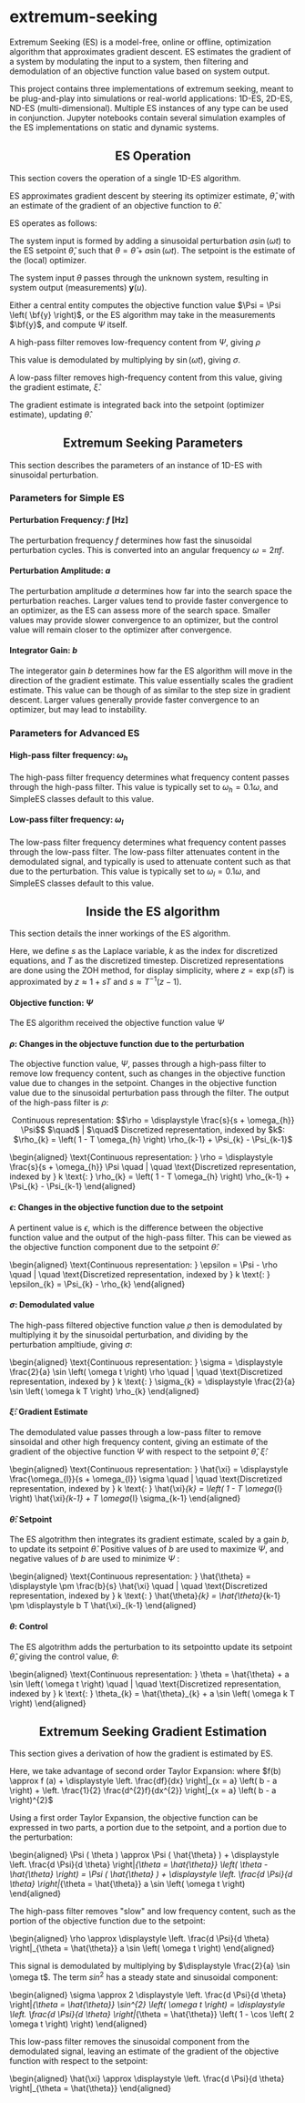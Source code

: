 # extremum-seeking

Extremum Seeking (ES) is a model-free, online or offline, optimization algorithm that approximates gradient descent. ES estimates the gradient of a system by modulating the input to a system, then filtering and demodulation of an objective function value based on system output.

This project contains three implementations of extremum seeking, meant to be plug-and-play into simulations or real-world applications: 1D-ES, 2D-ES, ND-ES (multi-dimensional). Multiple ES instances of any type can be used in conjunction. Jupyter notebooks contain several simulation examples of the ES implementations on static and dynamic systems.


## <center> ES Operation </center>

This section covers the operation of a single 1D-ES algorithm.

ES approximates gradient descent by steering its optimizer estimate, $\hat{\theta}$, with an estimate of the gradient of an objective function to $\hat{\theta}$.

ES operates as follows:

The system input is formed by adding a sinusoidal perturbation $a \sin \left( \omega t \right)$ to the ES setpoint $\hat{\theta}$, such that $\theta = \hat{\theta} + a \sin \left( \omega t \right)$. The setpoint is the estimate of the (local) optimizer.

The system input $\theta$ passes through the unknown system, resulting in system output (measurements) $\textbf{y} \left( u \right)$.

Either a central entity computes the objective function value $\Psi = \Psi \left( \bf{y} \right)$, or the ES algorithm may take in the measurements $\bf{y}$, and compute $\Psi$ itself.

A high-pass filter removes low-frequency content from $\Psi$, giving $\rho$

This value is demodulated by multiplying by $\sin \left( \omega t \right)$, giving $\sigma$.

A low-pass filter removes high-frequency content from this value, giving the gradient estimate, $\hat{\xi}$.

The gradient estimate is integrated back into the setpoint (optimizer estimate), updating $\hat{\theta}$.


## <center> Extremum Seeking Parameters </center>

This section describes the parameters of an instance of 1D-ES with sinusoidal perturbation.

### Parameters for Simple ES

#### Perturbation Frequency: $f$ [Hz]
The perturbation frequency $f$ determines how fast the sinusoidal perturbation cycles. This is converted into an angular frequency $\omega = 2 \pi f$.

#### Perturbation Amplitude: $a$
The perturbation amplitude $a$ determines how far into the search space the perturbation reaches. Larger values tend to provide faster convergence to an optimizer, as the ES can assess more of the search space. Smaller values may provide slower convergence to an optimizer, but the control value will remain closer to the optimizer after convergence.

#### Integrator Gain: $b$
The integerator gain $b$ determines how far the ES algorithm will move in the direction of the gradient estimate. This value essentially scales the gradient estimate. This value can be though of as similar to the step size in gradient descent. Larger values generally provide faster convergence to an optimizer, but may lead to instability.

### Parameters for Advanced ES

#### High-pass filter frequency: $\omega_h$
The high-pass filter frequency determines what frequency content passes through the high-pass filter. This value is typically set to $\omega_{h} = 0.1 \omega$, and SimpleES classes default to this value.

#### Low-pass filter frequency: $\omega_l$
The low-pass filter frequency determines what frequency content passes through the low-pass filter. The low-pass filter attenuates content in the demodulated signal, and typically is used to attenuate content such as that due to the perturbation. This value is typically set to $\omega_{l} = 0.1 \omega$, and SimpleES classes default to this value.


## <center> Inside the ES algorithm </center>

This section details the inner workings of the ES algorithm.

Here, we define $s$ as the Laplace variable, $k$ as the index for discretized equations, and $T$ as the discretized timestep. Discretized representations are done using the ZOH method, for display simplicity, where $z = \exp \left( s T \right)$ is approximated by $z \approx 1 + s T$ and $s \approx T^{-1} \left(z - 1 \right)$.

#### Objective function: $\Psi$
The ES algorithm received the objective function value $\Psi$

#### $\rho$: Changes in the objectuve function due to the perturbation
The objective function value, $\Psi$, passes through a high-pass filter to remove low frequency content, such as changes in the objective function value due to changes in the setpoint. Changes in the objective function value due to the sinusoidal perturbation pass through the filter. The output of the high-pass filter is $\rho$:

<center>
Continuous representation:
$$\rho = \displaystyle \frac{s}{s + \omega_{h}} \Psi$$
$\quad$ | $\quad$ Discretized representation, indexed by $k$: $\rho_{k} = \left( 1 - T \omega_{h} \right) \rho_{k-1} + \Psi_{k} - \Psi_{k-1}$
<!-- <center> Discretized representation, indexed by $k$: $\rho_{k} = \left( 1 - T \omega_{h} \right) \rho_{k-1} + \Psi_{k} - \Psi_{k-1}$ -->
<!-- $\quad$ -->
</center>

\begin{aligned}
\text{Continuous representation: } \rho = \displaystyle \frac{s}{s + \omega_{h}} \Psi \quad | \quad \text{Discretized representation, indexed by } k \text{: } \rho_{k} = \left( 1 - T \omega_{h} \right) \rho_{k-1} + \Psi_{k} - \Psi_{k-1}
\end{aligned}


#### $\epsilon$: Changes in the objective function due to the setpoint
A pertinent value is $\epsilon$, which is the difference between the objective function value and the output of the high-pass filter. This can be viewed as the objective function component due to the setpoint $\hat{\theta}$:

<!-- <center>
Continuous representation: $\epsilon = \Psi - \rho$ $\quad$ | $\quad$ Discretized representation, indexed by $k$: $\epsilon_{k} = \Psi_{k} - \rho_{k}$
<center> Discretized representation, indexed by $k$: $\epsilon_{k} = \Psi_{k} - \rho_{k}$
$\quad$
</center> -->

\begin{aligned}
\text{Continuous representation: } \epsilon = \Psi - \rho \quad | \quad \text{Discretized representation, indexed by } k \text{: } \epsilon_{k} = \Psi_{k} - \rho_{k}
\end{aligned}

#### $\sigma$: Demodulated value
The high-pass filtered objective function value $\rho$ then is demodulated by multiplying it by the sinusoidal perturbation, and dividing by the perturbation ampltiude, giving $\sigma$:

<!-- <center> Continuous representation: $\sigma = \displaystyle \frac{2}{a} \sin \left( \omega t \right) \rho$ $\quad$ | $\quad$ Discretized representation, indexed by $k$: $\sigma_{k} = \displaystyle \frac{2}{a} \sin \left( \omega k T \right) \rho_{k}$
<center> Discretized representation, indexed by $k$: $\sigma_{k} = \displaystyle \frac{2}{a} \sin \left( \omega k T \right) \rho_{k}$
$\quad$
</center> -->

\begin{aligned}
\text{Continuous representation:  } \sigma = \displaystyle \frac{2}{a} \sin \left( \omega t \right) \rho \quad | \quad \text{Discretized representation, indexed by } k \text{:  } \sigma_{k} = \displaystyle \frac{2}{a} \sin \left( \omega k T \right) \rho_{k}
\end{aligned}


#### $\hat{\xi}$: Gradient Estimate
The demodulated value passes through a low-pass filter to remove sinsoidal and other high frequency content, giving an estimate of the gradient of the objective function $\Psi$ with respect to the setpoint $\hat{\theta}$, $\hat{\xi}$:

<!-- <center> Continuous representation: $\hat{\xi} = \displaystyle \frac{\omega_{l}}{s + \omega_{l}} \sigma$ $\quad$ | $\quad$ Discretized representation, indexed by $k$: $\hat{\xi}_{k} = \left( 1 - T \omega_{l} \right) \hat{\xi}_{k-1} + T \omega_{l} \sigma_{k-1}$
<center> Discretized representation, indexed by $k$: $\hat{\xi}_{k} = \left( 1 - T \omega_{l} \right) \hat{\xi}_{k-1} + T \omega_{l} \sigma_{k-1}$
$\quad$
</center> -->

\begin{aligned}
\text{Continuous representation: } \hat{\xi} = \displaystyle \frac{\omega_{l}}{s + \omega_{l}} \sigma \quad | \quad \text{Discretized representation, indexed by } k \text{: } \hat{\xi}_{k} = \left( 1 - T \omega_{l} \right) \hat{\xi}_{k-1} + T \omega_{l} \sigma_{k-1}
\end{aligned}

#### $\hat{\theta}$: Setpoint
The ES algotrithm then integrates its gradient estimate, scaled by a gain $b$, to update its setpoint $\hat{\theta}$. Positive values of $b$ are used to maximize $\Psi$, and negative values of $b$ are used to minimize $\Psi$ :

<!-- <center> Continuous representation: $\hat{\theta} = \displaystyle \pm \frac{b}{s} \hat{\xi}$ $\quad$ | $\quad$ Discretized representation, indexed by $k$: $\hat{\theta}_{k} = \hat{\theta}_{k-1} \pm \displaystyle b T \hat{\xi}_{k-1}$
<center> Discretized representation, indexed by $k$: $\hat{\theta}_{k} = \hat{\theta}_{k-1} \pm \displaystyle b T \hat{\xi}_{k-1}$
$\quad$
</center> -->

\begin{aligned}
\text{Continuous representation: } \hat{\theta} = \displaystyle \pm \frac{b}{s} \hat{\xi} \quad | \quad \text{Discretized representation, indexed by } k \text{: } \hat{\theta}_{k} = \hat{\theta}_{k-1} \pm \displaystyle b T \hat{\xi}_{k-1}
\end{aligned}


#### $\theta$: Control
The ES algotrithm adds the perturbation to its setpointto update its setpoint $\hat{\theta}$, giving the control value, $\theta$:

<!-- <center> Continuous representation: $\theta = \hat{\theta} + a \sin \left( \omega t \right)$ $\quad$ | $\quad$ Discretized representation, indexed by $k$: $\theta_{k} = \hat{\theta}_{k} + a \sin \left( \omega k T \right)$
<center> Discretized representation, indexed by $k$: $\hat{\theta}_{k} = \hat{\theta}_{k-1} \pm \displaystyle b T \hat{\xi}_{k-1}$
$\quad$
</center> -->

\begin{aligned}
\text{Continuous representation: } \theta = \hat{\theta} + a \sin \left( \omega t \right) \quad | \quad \text{Discretized representation, indexed by } k \text{: } \theta_{k} = \hat{\theta}_{k} + a \sin \left( \omega k T \right)
\end{aligned}


## <center> Extremum Seeking Gradient Estimation </center>

This section gives a derivation of how the gradient is estimated by ES.

Here, we take advantage of second order Taylor Expansion: where $f(b) \approx f (a) + \displaystyle \left. \frac{df}{dx} \right|_{x = a} \left( b - a \right) + \left. \frac{1}{2} \frac{d^{2}f}{dx^{2}} \right|_{x = a} \left( b - a \right)^{2}$

Using a first order Taylor Expansion, the objective function can be expressed in two parts, a portion due to the setpoint, and a portion due to the perturbation:

<!-- <center>
$\Psi ( \theta ) \approx \Psi ( \hat{\theta} ) + \displaystyle \left. \frac{d \Psi}{d \theta} \right|_{\theta = \hat{\theta}} \left( \theta - \hat{\theta} \right) = \Psi ( \hat{\theta} ) + \displaystyle \left. \frac{d \Psi}{d \theta} \right|_{\theta = \hat{\theta}} a \sin \left( \omega t \right)$
$\quad$
</center> -->

\begin{aligned}
\Psi ( \theta ) \approx \Psi ( \hat{\theta} ) + \displaystyle \left. \frac{d \Psi}{d \theta} \right|_{\theta = \hat{\theta}} \left( \theta - \hat{\theta} \right) = \Psi ( \hat{\theta} ) + \displaystyle \left. \frac{d \Psi}{d \theta} \right|_{\theta = \hat{\theta}} a \sin \left( \omega t \right)
\end{aligned}

The high-pass filter removes "slow" and low frequency content, such as the portion of the objective function due to the setpoint:

<!-- <center>
$\rho \approx \displaystyle \left. \frac{d \Psi}{d \theta} \right|_{\theta = \hat{\theta}} a \sin \left( \omega t \right)$
$\quad$
</center> -->

\begin{aligned}
\rho \approx \displaystyle \left. \frac{d \Psi}{d \theta} \right|_{\theta = \hat{\theta}} a \sin \left( \omega t \right)
\end{aligned}



This signal is demodulated by multiplying by $\displaystyle \frac{2}{a} \sin \omega t$. The term $sin^{2}$ has a steady state and sinusoidal component:

<!-- <center>
$\sigma \approx 2 \displaystyle \left. \frac{d \Psi}{d \theta} \right|_{\theta = \hat{\theta}} \sin^{2} \left( \omega t \right) = \displaystyle \left. \frac{d \Psi}{d \theta} \right|_{\theta = \hat{\theta}} \left( 1 - \cos \left( 2 \omega t \right) \right)$
$\quad$
</center> -->

\begin{aligned}
\sigma \approx 2 \displaystyle \left. \frac{d \Psi}{d \theta} \right|_{\theta = \hat{\theta}} \sin^{2} \left( \omega t \right) = \displaystyle \left. \frac{d \Psi}{d \theta} \right|_{\theta = \hat{\theta}} \left( 1 - \cos \left( 2 \omega t \right) \right)
\end{aligned}

This low-pass filter removes the sinusoidal component from the demodulated signal, leaving an estimate of the gradient of the objective function with respect to the setpoint:

<!-- <center>
$\hat{\xi} \approx \displaystyle \left. \frac{d \Psi}{d \theta} \right|_{\theta = \hat{\theta}}$
$\quad$
</center> -->

\begin{aligned}
\hat{\xi} \approx \displaystyle \left. \frac{d \Psi}{d \theta} \right|_{\theta = \hat{\theta}}
\end{aligned}


